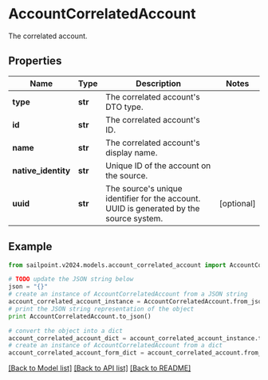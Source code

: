 # AccountCorrelatedAccount

The correlated account.

## Properties

Name | Type | Description | Notes
------------ | ------------- | ------------- | -------------
**type** | **str** | The correlated account&#39;s DTO type. | 
**id** | **str** | The correlated account&#39;s ID. | 
**name** | **str** | The correlated account&#39;s display name. | 
**native_identity** | **str** | Unique ID of the account on the source. | 
**uuid** | **str** | The source&#39;s unique identifier for the account. UUID is generated by the source system. | [optional] 

## Example

```python
from sailpoint.v2024.models.account_correlated_account import AccountCorrelatedAccount

# TODO update the JSON string below
json = "{}"
# create an instance of AccountCorrelatedAccount from a JSON string
account_correlated_account_instance = AccountCorrelatedAccount.from_json(json)
# print the JSON string representation of the object
print AccountCorrelatedAccount.to_json()

# convert the object into a dict
account_correlated_account_dict = account_correlated_account_instance.to_dict()
# create an instance of AccountCorrelatedAccount from a dict
account_correlated_account_form_dict = account_correlated_account.from_dict(account_correlated_account_dict)
```
[[Back to Model list]](../README.md#documentation-for-models) [[Back to API list]](../README.md#documentation-for-api-endpoints) [[Back to README]](../README.md)


